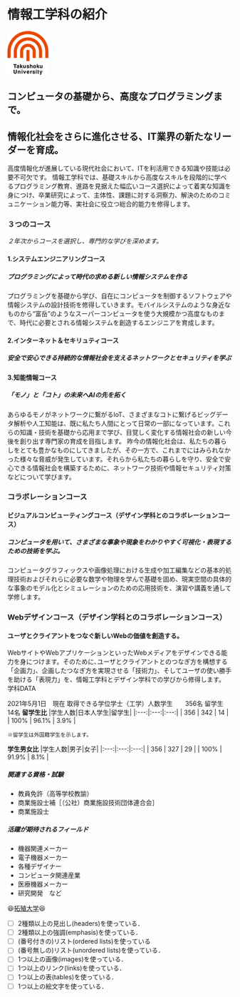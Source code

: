 # 情報工学科の紹介        

![](logo.png)


<!-- Markdown記法を使って学科の紹介ページを作る -->
## コンピュータの基礎から、高度なプログラミングまで。
## 情報化社会をさらに進化させる、IT業界の新たなリーダーを育成。
高度情報化が進展している現代社会において、ITを利活用できる知識や技能は必要不可欠です。
情報工学科では、基礎スキルから高度なスキルを段階的に学べるプログラミング教育、進路を見据えた幅広いコース選択によって着実な知識を身につけ、卒業研究によって、主体性、課題に対する洞察力、解決のためのコミュニケーション能力等、実社会に役立つ総合的能力を修得します。
### ３つのコース
*２年次からコースを選択し、専門的な学びを深めます。*
#### 1.システムエンジニアリングコース
##### プログラミングによって時代の求める新しい情報システムを作る
プログラミングを基礎から学び、自在にコンピュータを制御するソフトウェアや情報システムの設計技術を修得していきます。モバイルシステムのような身近なものから“富岳”のようなスーパーコンピュータを使う大規模かつ高度なものまで、時代に必要とされる情報システムを創造するエンジニアを育成します。
#### 2.インターネット＆セキリュティコース
##### 安全で安心できる持続的な情報社会を支えるネットワークとセキュリティを学ぶ
#### 3.知能情報コース
##### 「モノ」と「コト」の未来へAIの先を拓く
あらゆるモノがネットワークに繋がるIoT、さまざまなコトに繋げるビッグデータ解析や人工知能は、既に私たち人間にとって日常の一部になっています。これらの知識・技術を基礎から応用まで学び、目覚しく変化する情報社会の新しい今後を創り出す専門家の育成を目指します。
昨今の情報化社会は、私たちの暮らしをとても豊かなものにしてきましたが、その一方で、これまでにはみられなかった様々な脅威が発生しています。それらから私たちの暮らしを守り、安全で安心できる情報社会を構築するために、ネットワーク技術や情報セキュリティ対策などについて学びます。
### コラボレーションコース
#### ビジュアルコンピューティングコース（デザイン学科とのコラボレーションコース）
##### コンピュータを用いて、さまざまな事象や現象をわかりやすく可視化・表現するための技術を学ぶ。
コンピュータグラフィックスや画像処理における生成や加工編集などの基本的処理技術およびそれらに必要な数学や物理を学んで基礎を固め、現実空間の具体的な事象のモデル化とシミュレーションのための応用技術を、演習や講義を通して学修します。
### Webデザインコース（デザイン学科とのコラボレーションコース）

#### ユーザとクライアントをつなぐ新しいWebの価値を創造する。

WebサイトやWebアプリケーションといったWebメディアをデザインできる能力を身につけます。そのために､ユーザとクライアントとのつなぎ方を構想する「企画力」、企画したつなぎ方を実現させる「技術力」、そしてユーザの使い勝手を助ける「表現力」を、情報工学科とデザイン学科での学びから修得します。
学科DATA

2021年5月1日　現在
取得できる学位学士（工学）人数学生　　356名                      留学生　14名
**留学生比**
|学生人数|日本人学生|留学生|
|:---:|:---:|:---:|
| 356 | 342 | 14 |
| 100% | 96.1% | 3.9% |

 	※留学生は外国籍学生を示します。
**学生男女比**
|学生人数|男子|女子|
|:---:|:---:|:---:|
| 356 | 327 | 29 |
| 100% | 91.9% | 8.1% |

##### 関連する資格・試験
- 教員免許（高等学校教諭）
- 商業施設士補［（公社）商業施設技術団体連合会］
- 商業施設士
##### 活躍が期待されるフィールド
- 機器関連メーカー
- 電子機器メーカー
- 各種デザイナー
- コンピュータ関連産業
- 医療機器メーカー
- 研究開発　など

:laughing:[拓殖大学](http://www.takushoku-u.ac.jp "Takushoku University"):laughing:

<!-- この部分より上に記述を追加して下のチェックボックスで確認する -->
- [ ] 2種類以上の見出し(headers)を使っている．
- [ ] 2種類以上の強調(emphasis)を使っている．
- [ ] (番号付きの)リスト(ordered lists)を使っている
- [ ] (番号無しの)リスト(unordered lists)を使っている．
- [ ] 1つ以上の画像(images)を使っている．
- [ ] 1つ以上のリンク(links)を使っている．
- [ ] 1つ以上の表(tables)を使っている．
- [ ] 1つ以上の絵文字を使っている．
